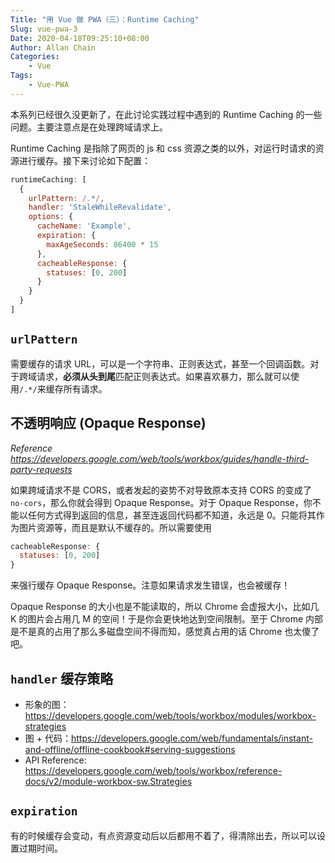 ```yaml
---
Title: "用 Vue 做 PWA（三）：Runtime Caching"
Slug: vue-pwa-3
Date: 2020-04-18T09:25:10+08:00
Author: Allan Chain
Categories:
    - Vue
Tags:
    - Vue-PWA
---
```


本系列已经很久没更新了，在此讨论实践过程中遇到的 Runtime Caching 的一些问题。主要注意点是在处理跨域请求上。

Runtime Caching 是指除了网页的 js 和 css 资源之类的以外，对运行时请求的资源进行缓存。接下来讨论如下配置：

```js
runtimeCaching: [
  {
    urlPattern: /.*/,
    handler: 'StaleWhileRevalidate',
    options: {
      cacheName: 'Example',
      expiration: {
        maxAgeSeconds: 86400 * 15
      },
      cacheableResponse: {
        statuses: [0, 200]
      }
    }
  }
]
```

## `urlPattern`

需要缓存的请求 URL，可以是一个字符串、正则表达式，甚至一个回调函数。对于跨域请求，**必须从头到尾**匹配正则表达式。如果喜欢暴力，那么就可以使用`/.*/`来缓存所有请求。

## 不透明响应 (Opaque Response)

*Reference <https://developers.google.com/web/tools/workbox/guides/handle-third-party-requests>*

如果跨域请求不是 CORS，或者发起的姿势不对导致原本支持 CORS 的变成了 `no-cors`，那么你就会得到 Opaque Response。对于 Opaque Response，你不能以任何方式得到返回的信息，甚至连返回代码都不知道，永远是 0。只能将其作为图片资源等，而且是默认不缓存的。所以需要使用

```js
cacheableResponse: {
  statuses: [0, 200]
}
```

来强行缓存 Opaque Response。注意如果请求发生错误，也会被缓存！

Opaque Response 的大小也是不能读取的，所以 Chrome 会虚报大小，比如几 K 的图片会占用几 M 的空间！于是你会更快地达到空间限制。至于 Chrome 内部是不是真的占用了那么多磁盘空间不得而知，感觉真占用的话 Chrome 也太傻了吧。


## `handler` 缓存策略

- 形象的图：<https://developers.google.com/web/tools/workbox/modules/workbox-strategies>
- 图 + 代码：<https://developers.google.com/web/fundamentals/instant-and-offline/offline-cookbook#serving-suggestions>
- API Reference: <https://developers.google.com/web/tools/workbox/reference-docs/v2/module-workbox-sw.Strategies>

## `expiration`

有的时候缓存会变动，有点资源变动后以后都用不着了，得清除出去，所以可以设置过期时间。
